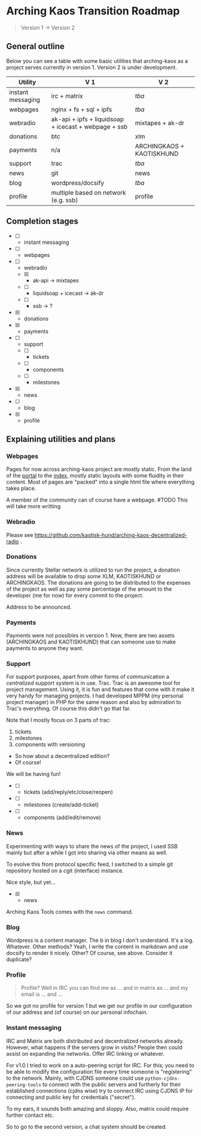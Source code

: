 # Arching Kaos Transition Roadmap

> Version 1 -> Version 2

## General outline
Below you can see a table with some basic utilities that arching-kaos as a project serves currently in version 1. Version 2 is under development.

| Utility | V 1 | V 2 |
|---|---|---|
| instant messaging | irc + matrix | *tba* |
| webpages | nginx + fs + sql + ipfs | *tba* |
| webradio | ak-api + ipfs + liquidsoap + icecast + webpage + ssb | mixtapes + ak-dr |
| donations | btc | xlm |
| payments | n/a | ARCHINGKAOS + KAOTISKHUND |
| support | trac | *tba* |
| news | git | news |
| blog | wordpress/docsify | *tba* |
| profile | multiple based on network (e.g. ssb) | profile |

## Completion stages

- [ ] - instant messaging
- [ ] - webpages
- [ ] - webradio 
  - [x] - ak-api -> mixtapes
  - [ ] - liquidsoap + icecast -> ak-dr
  - [ ] - ssb -> ?
- [x] - donations
- [x] - payments
- [ ] - support
  - [ ] - tickets 
  - [ ] - components 
  - [ ] - milestones 
- [x] - news
- [ ] - blog
- [x] - profile



## Explaining utilities and plans

### Webpages
Pages for now across arching-kaos project are mostly static. From the land of the [portal](https://arching-kaos.net) to the [index](https://arching-kaos.com), mostly static layouts with some fluidity in their content. Most of pages are "packed" into a single html file where everything takes place.

A member of the community can of course have a webpage. #TODO This will take more writting

### Webradio
Please see https://github.com/kaotisk-hund/arching-kaos-decentralized-radio .

### Donations
Since currently Stellar network is utilized to run the project, a donation address will be available to drop some XLM, KAOTISKHUND or ARCHINGKAOS. The donations are going to be distributed to the expenses of the project as well as pay some percentage of the amount to the developer (me for now) for every commit to the project.

Address to be announced.

### Payments
Payments were not possibles in version 1. Now, there are two assets (ARCHINGKAOS and KAOTISKHUND) that can someone use to make payments to anyone they want.

### Support
For support purposes, apart from other forms of communication a _centralized_ support system is in use. Trac. Trac is an awesome tool for project management. Using it, it is fun and features that come with it make it very handy for managing projects. I had developed MPPM (my personal project manager) in PHP for the same reason and also by admiration to Trac's everything. Of course this didn't go that far.

Note that I mostly focus on 3 parts of trac:
1. tickets
2. milestones
3. components with versioning 

- So how about a decentralized edition?
- Of course!

We will be having fun!

- [ ] - tickets (add/reply/etc/close/reopen)
- [ ] - milestones (create/add-ticket)
- [ ] - components (add/edit/remove)



### News
Experimenting with ways to share the news of the project, I used SSB mainly but after a while I got into sharing via other means as well.

To evolve this from protocol specific feed, I switched to a simple git repository hosted on a cgit (interface) instance.

Nice style, but yet...

- [x] - news

Arching Kaos Tools comes with the `news` command.

### Blog
Wordpress is a content manager. The b in blog I don't understand. It's a log. Whatever. Other methods? Yeah, I write the content in markdown and use docsify to render it  nicely. Other? Of course, see above. Consider it duplicate?

### Profile
> Profile? Well in IRC you can find me as ... and in matrix as ... and my email is ... and ...

So we got no profile for version 1 but we get our profile in our configuration of our address and (of course) on our personal infochain.

### Instant messaging
IRC and Matrix are both distributed and decentralized networks already. However, what happens if the servers grow in visits?
People then could assist on expanding the networks. Offer IRC linking or whatever.

For v1.0 I tried to work on a auto-peering script for IRC. For this, you need to be able to modify the configuration file every time someone is "registering" to the network. Mainly, with CJDNS someone could use `python-cjdns-peering-tools` to connect with the public servers and furtherly for their established connections (cjdns wise) try to connect IRC using CJDNS IP for connecting and public key for credentials ("secret").

To my ears, it sounds both amazing and sloppy. Also, matrix could require further contact etc.

So to go to the second version, a chat system should be created.


